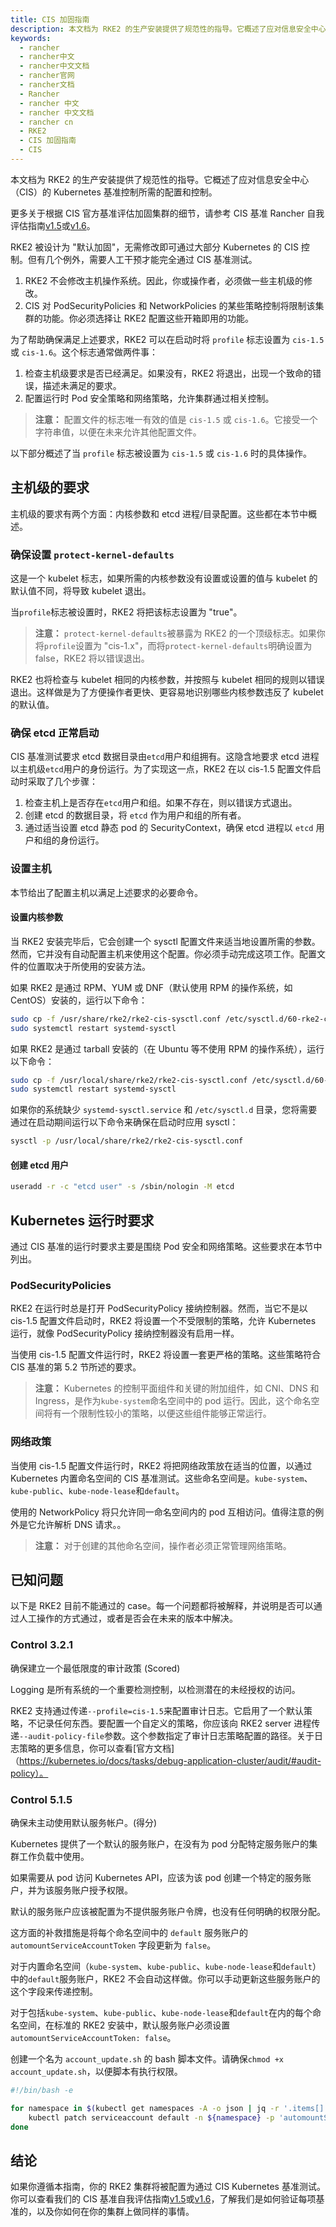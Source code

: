 ```yaml
---
title: CIS 加固指南
description: 本文档为 RKE2 的生产安装提供了规范性的指导。它概述了应对信息安全中心（CIS）的 Kubernetes 基准控制所需的配置和控制。
keywords:
  - rancher
  - rancher中文
  - rancher中文文档
  - rancher官网
  - rancher文档
  - Rancher
  - rancher 中文
  - rancher 中文文档
  - rancher cn
  - RKE2
  - CIS 加固指南
  - CIS
---
```



本文档为 RKE2 的生产安装提供了规范性的指导。它概述了应对信息安全中心（CIS）的 Kubernetes 基准控制所需的配置和控制。

更多关于根据 CIS 官方基准评估加固集群的细节，请参考 CIS 基准 Rancher 自我评估指南[v1.5](cis_self_assessment15/_index.md)或[v1.6](cis_self_assessment16/_index.md)。

RKE2 被设计为 "默认加固"，无需修改即可通过大部分 Kubernetes 的 CIS 控制。但有几个例外，需要人工干预才能完全通过 CIS 基准测试。

1. RKE2 不会修改主机操作系统。因此，你或操作者，必须做一些主机级的修改。
2. CIS 对 PodSecurityPolicies 和 NetworkPolicies 的某些策略控制将限制该集群的功能。你必须选择让 RKE2 配置这些开箱即用的功能。

为了帮助确保满足上述要求，RKE2 可以在启动时将 `profile` 标志设置为 `cis-1.5` 或 `cis-1.6`。这个标志通常做两件事：

1. 检查主机级要求是否已经满足。如果没有，RKE2 将退出，出现一个致命的错误，描述未满足的要求。
2. 配置运行时 Pod 安全策略和网络策略，允许集群通过相关控制。

> **注意：** 配置文件的标志唯一有效的值是 `cis-1.5` 或 `cis-1.6`。它接受一个字符串值，以便在未来允许其他配置文件。

以下部分概述了当 `profile` 标志被设置为 `cis-1.5` 或 `cis-1.6` 时的具体操作。

## 主机级的要求

主机级的要求有两个方面：内核参数和 etcd 进程/目录配置。这些都在本节中概述。

### 确保设置 `protect-kernel-defaults`

这是一个 kubelet 标志，如果所需的内核参数没有设置或设置的值与 kubelet 的默认值不同，将导致 kubelet 退出。

当`profile`标志被设置时，RKE2 将把该标志设置为 "true"。

> **注意：** `protect-kernel-defaults`被暴露为 RKE2 的一个顶级标志。如果你将`profile`设置为 "cis-1.x"，而将`protect-kernel-defaults`明确设置为 false，RKE2 将以错误退出。

RKE2 也将检查与 kubelet 相同的内核参数，并按照与 kubelet 相同的规则以错误退出。这样做是为了方便操作者更快、更容易地识别哪些内核参数违反了 kubelet 的默认值。

### 确保 etcd 正常启动

CIS 基准测试要求 etcd 数据目录由`etcd`用户和组拥有。这隐含地要求 etcd 进程以主机级`etcd`用户的身份运行。为了实现这一点，RKE2 在以 cis-1.5 配置文件启动时采取了几个步骤：

1. 检查主机上是否存在`etcd`用户和组。如果不存在，则以错误方式退出。
2. 创建 etcd 的数据目录，将 `etcd` 作为用户和组的所有者。
3. 通过适当设置 etcd 静态 pod 的 SecurityContext，确保 etcd 进程以 `etcd` 用户和组的身份运行。

### 设置主机

本节给出了配置主机以满足上述要求的必要命令。

#### 设置内核参数

当 RKE2 安装完毕后，它会创建一个 sysctl 配置文件来适当地设置所需的参数。然而，它并没有自动配置主机来使用这个配置。你必须手动完成这项工作。配置文件的位置取决于所使用的安装方法。

如果 RKE2 是通过 RPM、YUM 或 DNF（默认使用 RPM 的操作系统，如 CentOS）安装的，运行以下命令：

```bash
sudo cp -f /usr/share/rke2/rke2-cis-sysctl.conf /etc/sysctl.d/60-rke2-cis.conf
sudo systemctl restart systemd-sysctl
```

如果 RKE2 是通过 tarball 安装的（在 Ubuntu 等不使用 RPM 的操作系统），运行以下命令：

```bash
sudo cp -f /usr/local/share/rke2/rke2-cis-sysctl.conf /etc/sysctl.d/60-rke2-cis.conf
sudo systemctl restart systemd-sysctl
```

如果你的系统缺少 `systemd-sysctl.service` 和 `/etc/sysctl.d` 目录，您将需要通过在启动期间运行以下命令来确保在启动时应用 sysctl：

```bash
sysctl -p /usr/local/share/rke2/rke2-cis-sysctl.conf
```

#### 创建 etcd 用户

```bash
useradd -r -c "etcd user" -s /sbin/nologin -M etcd
```

## Kubernetes 运行时要求

通过 CIS 基准的运行时要求主要是围绕 Pod 安全和网络策略。这些要求在本节中列出。

### PodSecurityPolicies

RKE2 在运行时总是打开 PodSecurityPolicy 接纳控制器。然而，当它不是以 cis-1.5 配置文件启动时，RKE2 将设置一个不受限制的策略，允许 Kubernetes 运行，就像 PodSecurityPolicy 接纳控制器没有启用一样。

当使用 cis-1.5 配置文件运行时，RKE2 将设置一套更严格的策略。这些策略符合 CIS 基准的第 5.2 节所述的要求。

> **注意：** Kubernetes 的控制平面组件和关键的附加组件，如 CNI、DNS 和 Ingress，是作为`kube-system`命名空间中的 pod 运行。因此，这个命名空间将有一个限制性较小的策略，以便这些组件能够正常运行。

### 网络政策

当使用 cis-1.5 配置文件运行时，RKE2 将把网络政策放在适当的位置，以通过 Kubernetes 内置命名空间的 CIS 基准测试。这些命名空间是。`kube-system`、`kube-public`、`kube-node-lease`和`default`。

使用的 NetworkPolicy 将只允许同一命名空间内的 pod 互相访问。值得注意的例外是它允许解析 DNS 请求。。

> **注意：** 对于创建的其他命名空间，操作者必须正常管理网络策略。

## 已知问题

以下是 RKE2 目前不能通过的 case。每一个问题都将被解释，并说明是否可以通过人工操作的方式通过，或者是否会在未来的版本中解决。

### Control 3.2.1

确保建立一个最低限度的审计政策 (Scored)

Logging 是所有系统的一个重要检测控制，以检测潜在的未经授权的访问。

RKE2 支持通过传递`--profile=cis-1.5`来配置审计日志。它启用了一个默认策略，不记录任何东西。要配置一个自定义的策略，你应该向 RKE2 server 进程传递`--audit-policy-file`参数。这个参数指定了审计日志策略配置的路径。关于日志策略的更多信息，你可以查看[官方文档]（https://kubernetes.io/docs/tasks/debug-application-cluster/audit/#audit-policy）。

### Control 5.1.5

确保未主动使用默认服务帐户。(得分)

Kubernetes 提供了一个默认的服务账户，在没有为 pod 分配特定服务账户的集群工作负载中使用。

如果需要从 pod 访问 Kubernetes API，应该为该 pod 创建一个特定的服务账户，并为该服务账户授予权限。

默认的服务账户应该被配置为不提供服务账户令牌，也没有任何明确的权限分配。

这方面的补救措施是将每个命名空间中的 `default` 服务账户的 `automountServiceAccountToken` 字段更新为 `false`。

对于内置命名空间（`kube-system`、`kube-public`、`kube-node-lease`和`default`）中的`default`服务账户，RKE2 不会自动这样做。你可以手动更新这些服务账户的这个字段来传递控制。

对于包括`kube-system`、`kube-public`、`kube-node-lease`和`default`在内的每个命名空间，在标准的 RKE2 安装中，默认服务账户必须设置`automountServiceAccountToken: false`。

创建一个名为 `account_update.sh` 的 bash 脚本文件。请确保`chmod +x account_update.sh`，以便脚本有执行权限。

```bash
#!/bin/bash -e

for namespace in $(kubectl get namespaces -A -o json | jq -r '.items[].metadata.name'); do
    kubectl patch serviceaccount default -n ${namespace} -p 'automountServiceAccountToken: false'
done
```

## 结论

如果你遵循本指南，你的 RKE2 集群将被配置为通过 CIS Kubernetes 基准测试。你可以查看我们的 CIS 基准自我评估指南[v1.5](/docs/rke2/security/cis_self_assessment15/_index)或[v1.6](/docs/rke2/security/cis_self_assessment16/_index)，了解我们是如何验证每项基准的，以及你如何在你的集群上做同样的事情。
